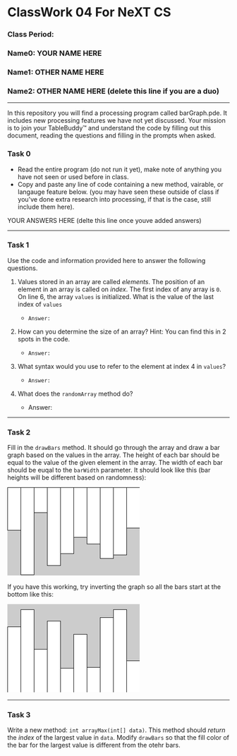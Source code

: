 # ClassWork 04 For NeXT CS
### Class Period:
### Name0: YOUR NAME HERE
### Name1: OTHER NAME HERE
### Name2: OTHER NAME HERE (delete this line if you are a duo)
---

In this repository you will find a processing program called barGraph.pde. It includes new processing features we have not yet discussed. Your mission is to join your TableBuddy™ and understand the code by filling out this document, reading the questions and filling in the prompts when asked.

### Task 0
* Read the entire program (do not run it yet), make note of anything you have not seen or used before in class.
* Copy and paste any line of code containing a new method, vairable, or langauge feature below. (you may have seen these outside of class if you've done extra research into processing, if that is the case, still include them here).

YOUR ANSWERS HERE (delte this line once youve added answers)

---

### Task 1

Use the code and information provided here to answer the following questions.

1. Values stored in an array are called _elements_. The position of an element in an array is called on _index_. The first index of any array is `0`. On line 6, the array `values` is initialized. What is the value of the last index of `values`
   * `Answer:        `

2. How can you determine the size of an array? Hint: You can find this in 2 spots in the code.
   * `Answer:        `

3. What syntax would you use to refer to the element at index 4 in `values`?
   * `Answer:        `

4. What does the `randomArray` method do?
   * Answer:

---

### Task 2

Fill in the `drawBars` method. It should go through the array and draw a bar graph based on the values in the array. The height of each bar should be equal to the value of the given element in the array. The width of each bar should be euqal to the `barWidth` parameter. It should look like this (bar heights will be different based on randomness):

![bars](cw04_bars_invert.png)

If you have this working, try inverting the graph so all the bars start at the bottom like this:

![bars](cw04_bars.png)

---

### Task 3

Write a new method: `int arrayMax(int[] data)`. This method should _return_ the _index_ of the largest value in `data`. Modify `drawBars` so that the fill color of the bar for the largest value is different from the otehr bars.
